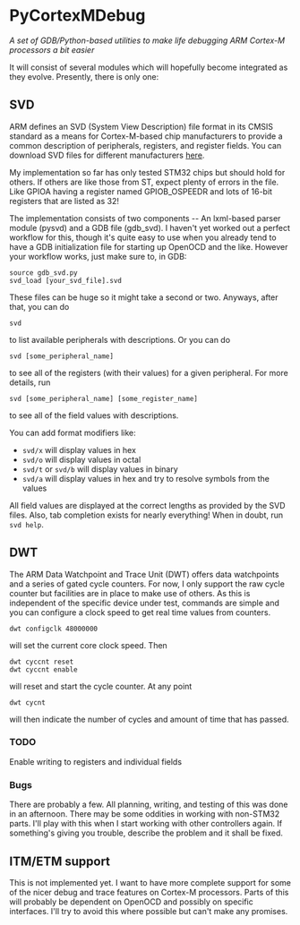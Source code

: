 PyCortexMDebug
==============

*A set of GDB/Python-based utilities to make life debugging ARM Cortex-M processors a bit easier*

It will consist of several modules which will hopefully become integrated as they evolve. Presently, there is only one:

## SVD
ARM defines an SVD (System View Description) file format in its CMSIS
standard as a means for Cortex-M-based chip manufacturers to provide a
common description of peripherals, registers, and register fields. You
can download SVD files for different manufacturers
[here](http://www.arm.com/products/processors/cortex-m/cortex-microcontroller-software-interface-standard.php).

My implementation so far has only tested STM32 chips but should hold for others. If others are like those from ST,
expect plenty of errors in the file. Like GPIOA having a register named GPIOB_OSPEEDR and lots of 16-bit registers
that are listed as 32!

The implementation consists of two components -- An lxml-based parser module (pysvd) and a GDB file (gdb_svd).
I haven't yet worked out a perfect workflow for this, though it's quite easy to use when
you already tend to have a GDB initialization file for starting up OpenOCD and the like.
However your workflow works, just make sure to, in GDB:

    source gdb_svd.py
    svd_load [your_svd_file].svd

These files can be huge so it might take a second or two. Anyways, after that, you can do

    svd

to list available peripherals with descriptions. Or you can do

    svd [some_peripheral_name]

to see all of the registers (with their values) for a given peripheral. For more details, run

    svd [some_peripheral_name] [some_register_name]

to see all of the field values with descriptions.

You can add format modifiers like:

* `svd/x` will display values in hex
* `svd/o` will display values in octal
* `svd/t` or `svd/b` will display values in binary
* `svd/a` will display values in hex and try to resolve symbols from the values

All field values are displayed at the correct lengths as provided by the SVD files.
Also, tab completion exists for nearly everything! When in doubt, run `svd help`.

## DWT
The ARM Data Watchpoint and Trace Unit (DWT) offers data watchpoints and a series of gated cycle counters. For now,
I only support the raw cycle counter but facilities are in place to make use of others. As this is independent of the
specific device under test, commands are simple and you can configure a clock speed to get real time values from
counters.

    dwt configclk 48000000
    
will set the current core clock speed. Then

    dwt cyccnt reset
    dwt cyccnt enable

will reset and start the cycle counter. At any point

    dwt cycnt

will then indicate the number of cycles and amount of time that has passed.

### TODO

Enable writing to registers and individual fields

### Bugs

There are probably a few. All planning, writing, and testing of this was done in an afternoon. There may be
some oddities in working with non-STM32 parts. I'll play with this when I start working with other
controllers again. If something's giving you trouble, describe the problem and it shall be fixed.

## ITM/ETM support

This is not implemented yet. I want to have more complete support for some of the nicer debug and trace features
on Cortex-M processors. Parts of this will probably be dependent on OpenOCD and possibly on specific interfaces.
I'll try to avoid this where possible but can't make any promises.
